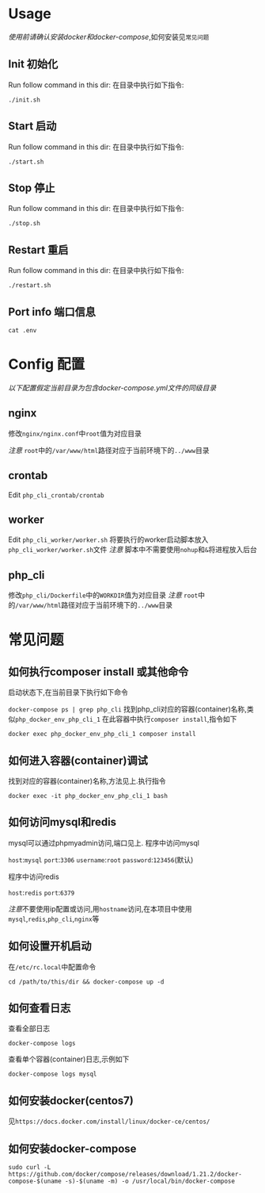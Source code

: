 # Usage

*使用前请确认安装docker和docker-compose*,如何安装见`常见问题`

## Init 初始化

Run follow command in this dir:
在目录中执行如下指令:

`./init.sh`

## Start 启动

Run follow command in this dir:
在目录中执行如下指令:

`./start.sh`

## Stop 停止

Run follow command in this dir:
在目录中执行如下指令:

`./stop.sh`

## Restart 重启

Run follow command in this dir:
在目录中执行如下指令:

`./restart.sh`


## Port info 端口信息

`cat .env`

# Config 配置

*以下配置假定当前目录为包含docker-compose.yml文件的同级目录*

## nginx

修改`nginx/nginx.conf`中`root`值为对应目录

*注意* `root`中的`/var/www/html`路径对应于当前环境下的`../www`目录

## crontab

Edit `php_cli_crontab/crontab`

## worker

Edit `php_cli_worker/worker.sh`
将要执行的worker启动脚本放入`php_cli_worker/worker.sh`文件
*注意* 脚本中不需要使用`nohup`和`&`将进程放入后台

## php_cli
修改`php_cli/Dockerfile`中的`WORKDIR`值为对应目录
*注意* `root`中的`/var/www/html`路径对应于当前环境下的`../www`目录

# 常见问题

## 如何执行composer install 或其他命令

启动状态下,在当前目录下执行如下命令

`docker-compose ps | grep php_cli`
找到php_cli对应的容器(container)名称,类似`php_docker_env_php_cli_1`
在此容器中执行`composer install`,指令如下

`docker exec php_docker_env_php_cli_1 composer install`

## 如何进入容器(container)调试

找到对应的容器(container)名称,方法见上.执行指令

`docker exec -it php_docker_env_php_cli_1 bash`

## 如何访问mysql和redis

mysql可以通过phpmyadmin访问,端口见上.
程序中访问mysql

`host`:`mysql`
`port`:`3306`
`username`:`root`
`password`:`123456`(默认)

程序中访问redis

`host`:`redis`
`port`:`6379`

*注意*不要使用ip配置或访问,用`hostname`访问,在本项目中使用`mysql`,`redis`,`php_cli`,`nginx`等

## 如何设置开机启动

在`/etc/rc.local`中配置命令

`cd /path/to/this/dir && docker-compose up -d`

## 如何查看日志

查看全部日志

`docker-compose logs`

查看单个容器(container)日志,示例如下

`docker-compose logs mysql`

## 如何安装docker(centos7) 
见`https://docs.docker.com/install/linux/docker-ce/centos/`

## 如何安装docker-compose
`sudo curl -L https://github.com/docker/compose/releases/download/1.21.2/docker-compose-$(uname -s)-$(uname -m) -o /usr/local/bin/docker-compose`
